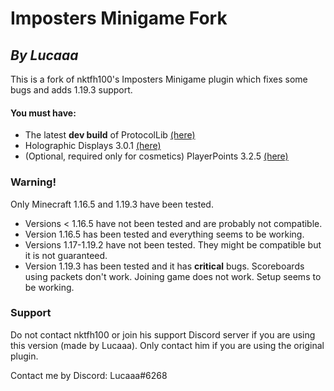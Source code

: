 # Imposters Minigame Fork
## _By Lucaaa_

This is a fork of nktfh100's Imposters Minigame plugin which fixes some bugs and adds 1.19.3 support.

#### You must have:
- The latest **dev build** of ProtocolLib [(here)](https://ci.dmulloy2.net/job/ProtocolLib/lastSuccessfulBuild/)
- Holographic Displays 3.0.1 [(here)](https://dev.bukkit.org/projects/holographic-displays/files)
- (Optional, required only for cosmetics) PlayerPoints 3.2.5 [(here)](https://www.spigotmc.org/resources/playerpoints.80745/)

### Warning!
Only Minecraft 1.16.5 and 1.19.3 have been tested.
- Versions < 1.16.5 have not been tested and are probably not compatible.
- Version 1.16.5 has been tested and everything seems to be working.
- Versions 1.17-1.19.2 have not been tested. They might be compatible but it is not guaranteed.
- Version 1.19.3 has been tested and it has **critical** bugs. Scoreboards using packets don't work. Joining game does not work. Setup seems to be working.

### Support
Do not contact nktfh100 or join his support Discord server if you are using this version (made by Lucaaa). Only contact him if you are using the original plugin.

Contact me by Discord: Lucaaa#6268
